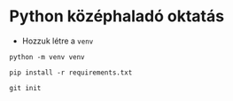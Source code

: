 # Python középhaladó oktatás

* Hozzuk létre a `venv`

```shell
python -m venv venv
```

```shell
pip install -r requirements.txt
```

```shell
git init

```
